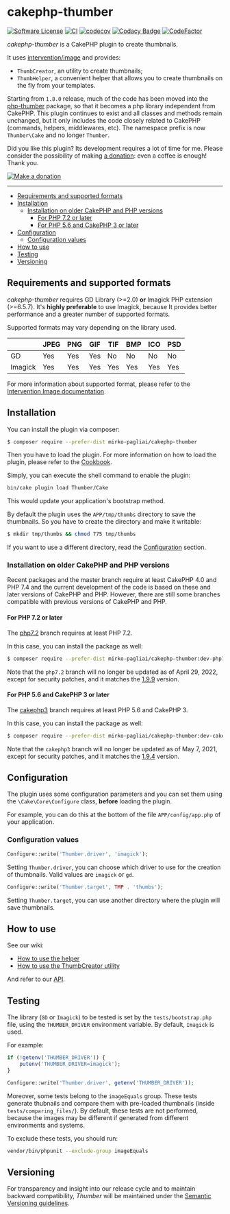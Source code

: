# cakephp-thumber

[![Software License](https://img.shields.io/badge/license-MIT-brightgreen.svg?style=flat-square)](LICENSE.txt)
[![CI](https://github.com/mirko-pagliai/cakephp-thumber/actions/workflows/ci.yml/badge.svg)](https://github.com/mirko-pagliai/cakephp-thumber/actions/workflows/ci.yml)
[![codecov](https://codecov.io/gh/mirko-pagliai/cakephp-thumber/branch/master/graph/badge.svg)](https://codecov.io/gh/mirko-pagliai/cakephp-thumber)
[![Codacy Badge](https://app.codacy.com/project/badge/Grade/8b336c067caa49dbb144601862795143)](https://www.codacy.com/gh/mirko-pagliai/cakephp-thumber/dashboard?utm_source=github.com&amp;utm_medium=referral&amp;utm_content=mirko-pagliai/cakephp-thumber&amp;utm_campaign=Badge_Grade)
[![CodeFactor](https://www.codefactor.io/repository/github/mirko-pagliai/cakephp-thumber/badge)](https://www.codefactor.io/repository/github/mirko-pagliai/cakephp-thumber)

*cakephp-thumber* is a CakePHP plugin to create thumbnails.

It uses [intervention/image](https://github.com/Intervention/image) and
provides:
* `ThumbCreator`, an utility to create thumbnails;
* `ThumbHelper`, a convenient helper that allows you to create thumbnails on
the fly from your templates.

Starting from `1.8.0` release, much of the code has been moved into the
[php-thumber](https://github.com/mirko-pagliai/php-thumber) package, so that it
becomes a php library independent from CakePHP.
This plugin continues to exist and all classes and methods remain unchanged, but
it only includes the code closely related to CakePHP (commands, helpers,
middlewares, etc).
The namespace prefix is now `Thumber\Cake` and no longer `Thumber`.

Did you like this plugin? Its development requires a lot of time for me.
Please consider the possibility of making [a donation](//paypal.me/mirkopagliai):
even a coffee is enough! Thank you.

[![Make a donation](https://www.paypalobjects.com/webstatic/mktg/logo-center/logo_paypal_carte.jpg)](//paypal.me/mirkopagliai)

***

  * [Requirements and supported formats](#requirements-and-supported-formats)
  * [Installation](#installation)
    + [Installation on older CakePHP and PHP versions](#installation-on-older-cakephp-and-php-versions)
      - [For PHP 7.2 or later](#for-php-72-or-later)
      - [For PHP 5.6 and CakePHP 3 or later](#for-php-56-and-cakephp-3-or-later)
  * [Configuration](#configuration)
    + [Configuration values](#configuration-values)
  * [How to use](#how-to-use)
  * [Testing](#testing)
  * [Versioning](#versioning)

## Requirements and supported formats
*cakephp-thumber* requires GD Library (>=2.0) **or** Imagick PHP extension
(>=6.5.7).
It's **highly preferable** to use Imagick, because It provides better
performance and a greater number of supported formats.

Supported formats may vary depending on the library used.

|         | JPEG | PNG | GIF | TIF | BMP | ICO | PSD |
|---------|------|-----|-----|-----|-----|-----|-----|
| GD      | Yes  | Yes | Yes | No  | No  | No  | No  |
| Imagick | Yes  | Yes | Yes | Yes | Yes | Yes | Yes |

For more information about supported format, please refer to the
[Intervention Image documentation](http://image.intervention.io/getting_started/formats).

## Installation
You can install the plugin via composer:
```bash
$ composer require --prefer-dist mirko-pagliai/cakephp-thumber
```

Then you have to load the plugin. For more information on how to load the plugin,
please refer to the [Cookbook](//book.cakephp.org/4.0/en/plugins.html#loading-a-plugin).

Simply, you can execute the shell command to enable the plugin:
```bash
bin/cake plugin load Thumber/Cake
```
This would update your application's bootstrap method.

By default the plugin uses the `APP/tmp/thumbs` directory to save the
thumbnails. So you have to create the directory and make it writable:

```bash
$ mkdir tmp/thumbs && chmod 775 tmp/thumbs
```

If you want to use a different directory, read the [Configuration](#configuration) section.

### Installation on older CakePHP and PHP versions
Recent packages and the master branch require at least CakePHP 4.0 and PHP 7.4
and the current development of the code is based on these and later versions of
CakePHP and PHP.
However, there are still some branches compatible with previous versions of
CakePHP and PHP.

#### For PHP 7.2 or later
The [php7.2](//github.com/mirko-pagliai/cakephp-thumber/tree/php7.2) branch
requires at least PHP 7.2.

In this case, you can install the package as well:
```bash
$ composer require --prefer-dist mirko-pagliai/cakephp-thumber:dev-php7.2
```

Note that the `php7.2` branch will no longer be updated as of April 29, 2022,
except for security patches, and it matches the
[1.9.9](https://github.com/mirko-pagliai/cakephp-thumber/releases/tag/1.9.9) version.

#### For PHP 5.6 and CakePHP 3 or later
The [cakephp3](//github.com/mirko-pagliai/cakephp-thumber/tree/cakephp3) branch
requires at least PHP 5.6 and CakePHP 3.

In this case, you can install the package as well:
```bash
$ composer require --prefer-dist mirko-pagliai/cakephp-thumber:dev-cakephp3
```

Note that the `cakephp3` branch will no longer be updated as of May 7, 2021,
except for security patches, and it matches the
[1.9.4](//github.com/mirko-pagliai/cakephp-thumber/releases/tag/1.9.4) version.

## Configuration
The plugin uses some configuration parameters and you can set them using the
`\Cake\Core\Configure` class, **before** loading the plugin.

For example, you can do this at the bottom of the file `APP/config/app.php`
of your application.

### Configuration values
```php
Configure::write('Thumber.driver', 'imagick');
```
Setting `Thumber.driver`, you can choose which driver to use for the creation of
thumbnails. Valid values are `imagick` or `gd`.

```php
Configure::write('Thumber.target', TMP . 'thumbs');
```

Setting `Thumber.target`, you can use another directory where the plugin will
save thumbnails.

## How to use
See our wiki:
*   [How to use the helper](https://github.com/mirko-pagliai/cakephp-thumber/wiki/How-to-use-the-helper)
*   [How to use the ThumbCreator utility](https://github.com/mirko-pagliai/cakephp-thumber/wiki/How-to-use-the-ThumbCreator-utility)

And refer to our [API](//mirko-pagliai.github.io/cakephp-thumber).

## Testing
The library (`GD` or `Imagick`) to be tested is set by the `tests/bootstrap.php` file, using the
`THUMBER_DRIVER` environment variable. By default, `Imagick` is used.

For example:
```php
if (!getenv('THUMBER_DRIVER')) {
    putenv('THUMBER_DRIVER=imagick');
}

Configure::write('Thumber.driver', getenv('THUMBER_DRIVER'));
```

Moreover, some tests belong to the `imageEquals` group. These tests generate thubnails and compare them with pre-loaded thumbnails (inside `tests/comparing_files/`).
By default, these tests are not performed, because the images may be different if generated from different environments and systems.

To exclude these tests, you should run:
```bash
vendor/bin/phpunit --exclude-group imageEquals
```

## Versioning
For transparency and insight into our release cycle and to maintain backward
compatibility, *Thumber* will be maintained under the
[Semantic Versioning guidelines](http://semver.org).
